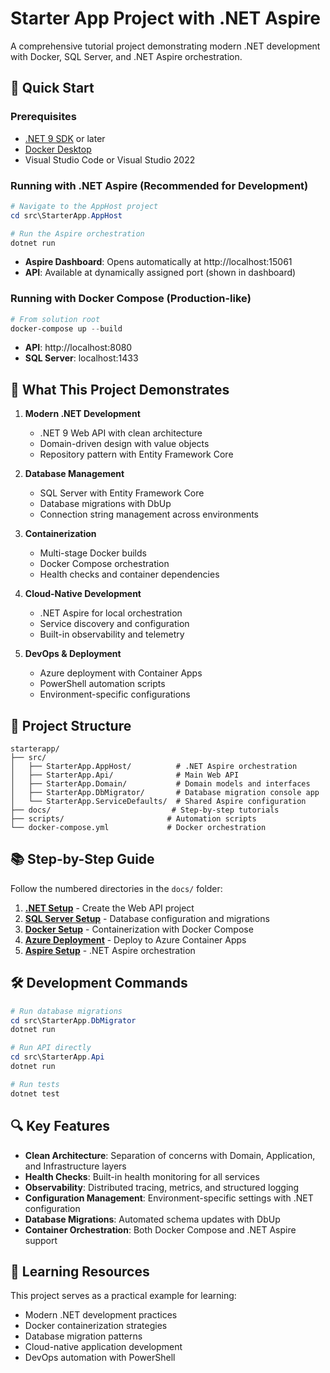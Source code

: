 # Starter App Project with .NET Aspire

A comprehensive tutorial project demonstrating modern .NET development with Docker, SQL Server, and .NET Aspire orchestration.

## 🚀 Quick Start

### Prerequisites
- [.NET 9 SDK](https://dotnet.microsoft.com/download/dotnet/9.0) or later
- [Docker Desktop](https://www.docker.com/products/docker-desktop)
- Visual Studio Code or Visual Studio 2022

### Running with .NET Aspire (Recommended for Development)
```powershell
# Navigate to the AppHost project
cd src\StarterApp.AppHost

# Run the Aspire orchestration
dotnet run
```
- **Aspire Dashboard**: Opens automatically at http://localhost:15061
- **API**: Available at dynamically assigned port (shown in dashboard)

### Running with Docker Compose (Production-like)
```powershell
# From solution root
docker-compose up --build
```
- **API**: http://localhost:8080
- **SQL Server**: localhost:1433

## 🎯 What This Project Demonstrates

1. **Modern .NET Development**
   - .NET 9 Web API with clean architecture
   - Domain-driven design with value objects
   - Repository pattern with Entity Framework Core

2. **Database Management**
   - SQL Server with Entity Framework Core
   - Database migrations with DbUp
   - Connection string management across environments

3. **Containerization**
   - Multi-stage Docker builds
   - Docker Compose orchestration
   - Health checks and container dependencies

4. **Cloud-Native Development**
   - .NET Aspire for local orchestration
   - Service discovery and configuration
   - Built-in observability and telemetry

5. **DevOps & Deployment**
   - Azure deployment with Container Apps
   - PowerShell automation scripts
   - Environment-specific configurations

## 📁 Project Structure

```
starterapp/
├── src/
│   ├── StarterApp.AppHost/          # .NET Aspire orchestration
│   ├── StarterApp.Api/              # Main Web API
│   ├── StarterApp.Domain/           # Domain models and interfaces
│   ├── StarterApp.DbMigrator/       # Database migration console app
│   └── StarterApp.ServiceDefaults/  # Shared Aspire configuration
├── docs/                           # Step-by-step tutorials
├── scripts/                       # Automation scripts
└── docker-compose.yml             # Docker orchestration
```

## 📚 Step-by-Step Guide

Follow the numbered directories in the `docs/` folder:

1. **[.NET Setup](docs/01-dotnet-setup/README.md)** - Create the Web API project
2. **[SQL Server Setup](docs/02-sql-server-setup/README.md)** - Database configuration and migrations
3. **[Docker Setup](docs/03-docker-setup/README.md)** - Containerization with Docker Compose
4. **[Azure Deployment](docs/04-azure-deployment/README.md)** - Deploy to Azure Container Apps
5. **[Aspire Setup](docs/05-aspire-setup/README.md)** - .NET Aspire orchestration

## 🛠️ Development Commands

```powershell
# Run database migrations
cd src\StarterApp.DbMigrator
dotnet run

# Run API directly
cd src\StarterApp.Api
dotnet run

# Run tests
dotnet test
```

## 🔍 Key Features

- **Clean Architecture**: Separation of concerns with Domain, Application, and Infrastructure layers
- **Health Checks**: Built-in health monitoring for all services
- **Observability**: Distributed tracing, metrics, and structured logging
- **Configuration Management**: Environment-specific settings with .NET configuration
- **Database Migrations**: Automated schema updates with DbUp
- **Container Orchestration**: Both Docker Compose and .NET Aspire support

## 📖 Learning Resources

This project serves as a practical example for learning:
- Modern .NET development practices
- Docker containerization strategies
- Database migration patterns
- Cloud-native application development
- DevOps automation with PowerShell